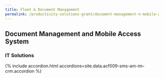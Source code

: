 ```yaml
---
title: Fleet & Document Management
permalink: /productivity-solutions-grant/document-management-n-mobile-access/
---
```


## Document Management and Mobile Access System

### IT Solutions

{% include accordion.html accordions=site.data.acf009-sms-am-im-crm.accordion %}

